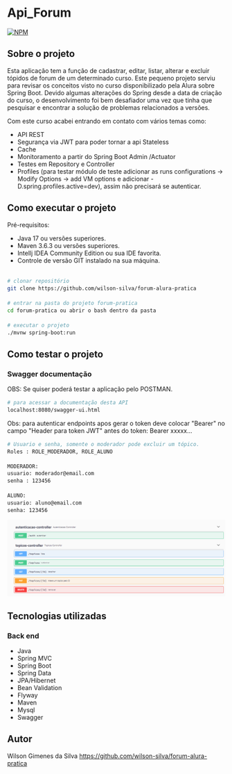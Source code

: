 # Api_Forum
[![NPM](https://img.shields.io/npm/l/react)](https://github.com/wilson-silva/forum-alura-pratica/blob/main/LICENSE)

## Sobre o projeto

  Esta aplicação tem a função de cadastrar, editar, listar, alterar e excluir tópidos de forum de um
determinado curso. 
  Este pequeno projeto serviu para revisar os conceitos visto no curso disponibilizado pela Alura sobre Spring Boot.
  Devido algumas alterações do Spring desde a data de criação do curso, o desenvolvimento foi bem desafiador
uma vez que tinha que pesquisar e encontrar a solução de problemas relacionados a versões.

Com este curso acabei entrando em contato com vários
temas como:
- API REST
- Segurança via JWT para poder tornar a api Stateless
- Cache
- Monitoramento a partir do Spring Boot Admin /Actuator
- Testes em Repository e Controller
- Profiles (para testar módulo de teste adicionar as runs configurations ->
  Modify Options -> add VM options e adicionar -D.spring.profiles.active=dev),
  assim não precisará se autenticar.

## Como executar o projeto

Pré-requisitos: 

* Java 17 ou versões superiores.
* Maven 3.6.3 ou versões superiores.
* Intellj IDEA Community Edition ou sua IDE favorita.
* Controle de versão GIT instalado na sua máquina.

```bash

# clonar repositório
git clone https://github.com/wilson-silva/forum-alura-pratica

# entrar na pasta do projeto forum-pratica
cd forum-pratica ou abrir o bash dentro da pasta

# executar o projeto
./mvnw spring-boot:run

```

## Como testar o projeto

### Swagger documentação 
OBS: Se quiser poderá testar a aplicação pelo POSTMAN.

```bash
# para acessar a documentação desta API
localhost:8080/swagger-ui.html
```
Obs: para autenticar endpoints apos gerar o token deve colocar "Bearer" no campo "Header para token JWT" antes do token:
Bearer xxxxx...

```bash
# Usuario e senha, somente o moderador pode excluir um tópico.
Roles : ROLE_MODERADOR, ROLE_ALUNO

MODERADOR:
usuario: moderador@email.com
senha : 123456

ALUNO:
usuario: aluno@email.com
senha: 123456
```

![Modelo Conceitual](https://github.com/wilson-silva/forum-alura-pratica/blob/main/tela1.png)


## Tecnologias utilizadas
### Back end
- Java
- Spring MVC
- Spring Boot
- Spring Data
- JPA/Hibernet
- Bean Validation
- Flyway
- Maven
- Mysql
- Swagger


## Autor
Wilson Gimenes da Silva
https://github.com/wilson-silva/forum-alura-pratica

